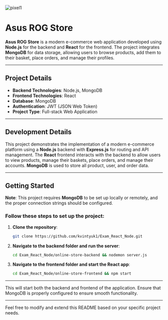 ![pixel1](https://github.com/user-attachments/assets/3cb9647d-74fb-4021-b1ee-bfba45b33755)
# Asus ROG Store

**Asus ROG Store** is a modern e-commerce web application developed using **Node.js** for the backend and **React** for the frontend. The project integrates **MongoDB** for data storage, allowing users to browse products, add them to their basket, place orders, and manage their profiles.

---

## Project Details

- **Backend Technologies**: Node.js, MongoDB  
- **Frontend Technologies**: React  
- **Database**: MongoDB  
- **Authentication**: JWT (JSON Web Token)  
- **Project Type**: Full-stack Web Application

---

## Development Details

This project demonstrates the implementation of a modern e-commerce platform using a **Node.js** backend with **Express.js** for routing and API management. The **React** frontend interacts with the backend to allow users to view products, manage their baskets, place orders, and manage their accounts. **MongoDB** is used to store all product, user, and order data.

---

## Getting Started

**Note**: This project requires **MongoDB** to be set up locally or remotely, and the proper connection strings should be configured.

### Follow these steps to set up the project:

1. **Clone the repository**:
    ```bash
    git clone https://github.com/kvintyuk1/Exam_React_Node.git
    ```

2. **Navigate to the backend folder and run the server**:
    ```bash
    cd Exam_React_Node/online-store-backend && nodemon server.js
    ```

3. **Navigate to the frontend folder and start the React app**:
    ```bash
    cd Exam_React_Node/online-store-frontend && npm start
    ```

---

This will start both the backend and frontend of the application. Ensure that MongoDB is properly configured to ensure smooth functionality.

---

Feel free to modify and extend this README based on your specific project needs.
